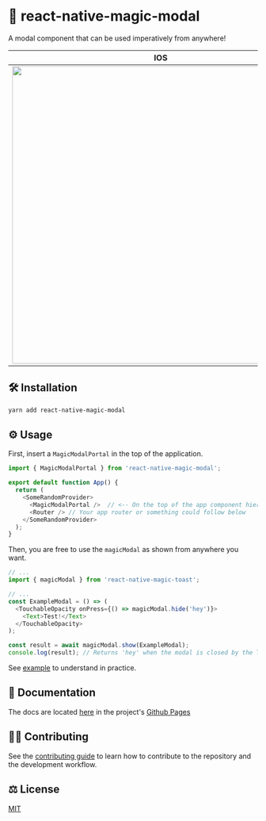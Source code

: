 # 🦄 react-native-magic-modal

A modal component that can be used imperatively from anywhere!

| IOS                                                                                                                           | Android                                                                                                                       |
| ----------------------------------------------------------------------------------------------------------------------------- | ----------------------------------------------------------------------------------------------------------------------------- |
| <img src="https://user-images.githubusercontent.com/50031755/155215573-df8f20fb-9b3f-4ce6-9d48-2afa8cb41daa.gif" height=600/> | <img src="https://user-images.githubusercontent.com/50031755/155215547-d2b45f33-264e-4c90-8ff1-e33b72e2c3b1.gif" height=600/> |

## 🛠 Installation

```sh
yarn add react-native-magic-modal
```

## ⚙️ Usage

First, insert a `MagicModalPortal` in the top of the application.

```js
import { MagicModalPortal } from 'react-native-magic-modal';

export default function App() {
  return (
    <SomeRandomProvider>
      <MagicModalPortal />  // <-- On the top of the app component hierarchy
      <Router /> // Your app router or something could follow below
    </SomeRandomProvider>
  );
}
```

Then, you are free to use the `magicModal` as shown from anywhere you want.

```js
// ...
import { magicModal } from 'react-native-magic-toast';

// ...
const ExampleModal = () => (
  <TouchableOpacity onPress={() => magicModal.hide('hey')}>
    <Text>Test!</Text>
  </TouchableOpacity>
);

const result = await magicModal.show(ExampleModal);
console.log(result); // Returns 'hey' when the modal is closed by the TouchableOpacity.
```

See [example](example/src) to understand in practice.

## 📖 Documentation

The docs are located [here](https://gstj.github.io/react-native-magic-modal/) in the project's [Github Pages](https://gstj.github.io/react-native-magic-modal/)

## 👨‍🏫 Contributing

See the [contributing guide](CONTRIBUTING.md) to learn how to contribute to the repository and the development workflow.

## ⚖️ License

[MIT](LICENSE)
